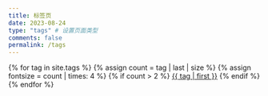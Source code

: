 ```yaml
---
title: 标签页
date: 2023-08-24
type: "tags" # 设置页面类型
comments: false
permalink: /tags
---
```


{% for tag in site.tags %}
    {% assign count = tag | last | size %}
    {% assign fontsize = count | times: 4 %}
    {% if count  > 2 %}
    <a class="post-tags-item" href="{{ page.url }}?keyword={{ tag | first }}" title="{{ tag | first }}" data-count="{{ count }}" style="font-size: {% if fontsize > 24 %}24{% else %}{{ fontsize }}{% endif %}px">{{ tag | first }}</a>
    {% endif %}
{% endfor %}
